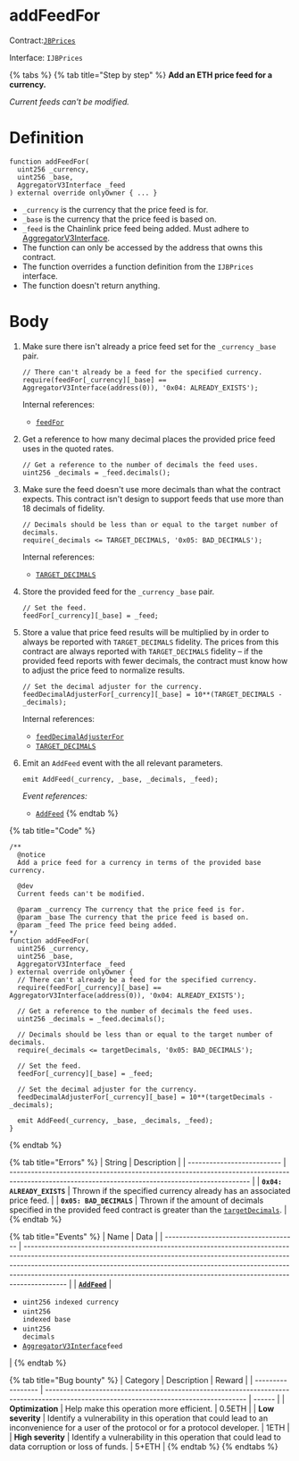 # addFeedFor

Contract:[`JBPrices`](../)​‌

Interface: `IJBPrices`

{% tabs %}
{% tab title="Step by step" %}
**Add an ETH price feed for a currency.**

_Current feeds can't be modified._

# Definition

```solidity
function addFeedFor(
  uint256 _currency,
  uint256 _base,
  AggregatorV3Interface _feed
) external override onlyOwner { ... }
```

* `_currency` is the currency that the price feed is for.
* `_base` is the currency that the price feed is based on.
* `_feed` is the Chainlink price feed being added. Must adhere to [AggregatorV3Interface](https://github.com/smartcontractkit/chainlink/blob/develop/contracts/src/v0.8/interfaces/AggregatorV3Interface.sol).
* The function can only be accessed by the address that owns this contract.
* The function overrides a function definition from the `IJBPrices` interface.
* The function doesn't return anything.


# Body 

1. Make sure there isn't already a price feed set for the `_currency` `_base` pair.

   ```solidity
   // There can't already be a feed for the specified currency.
   require(feedFor[_currency][_base] == AggregatorV3Interface(address(0)), '0x04: ALREADY_EXISTS');
   ```

   Internal references:

   * [`feedFor`](../properties/feedfor.md)
2. Get a reference to how many decimal places the provided price feed uses in the quoted rates.

   ```solidity
   // Get a reference to the number of decimals the feed uses.
   uint256 _decimals = _feed.decimals();
   ```
3. Make sure the feed doesn't use more decimals than what the contract expects. This contract isn't design to support feeds that use more than 18 decimals of fidelity.

   ```solidity
   // Decimals should be less than or equal to the target number of decimals.
   require(_decimals <= TARGET_DECIMALS, '0x05: BAD_DECIMALS');
   ```

   Internal references:

   * [`TARGET_DECIMALS`](../properties/targetdecimals.md)
4. Store the provided feed for the `_currency` `_base` pair.

   ```solidity
   // Set the feed.
   feedFor[_currency][_base] = _feed;
   ```
5. Store a value that price feed results will be multiplied by in order to always be reported with `TARGET_DECIMALS` fidelity. The prices from this contract are always reported with `TARGET_DECIMALS` fidelity – if the provided feed reports with fewer decimals, the contract must know how to adjust the price feed to normalize results.

   ```solidity
   // Set the decimal adjuster for the currency.
   feedDecimalAdjusterFor[_currency][_base] = 10**(TARGET_DECIMALS - _decimals);
   ```

   Internal references:

   * [`feedDecimalAdjusterFor`](../properties/feeddecimaladjuster.md)
   * [`TARGET_DECIMALS`](../properties/targetdecimals.md)
6. Emit an `AddFeed` event with the all relevant parameters.

   ```solidity
   emit AddFeed(_currency, _base, _decimals, _feed);
   ```

   _Event references:_

   * [`AddFeed`](../events/addfeed.md)
{% endtab %}

{% tab title="Code" %}
```solidity
/** 
  @notice 
  Add a price feed for a currency in terms of the provided base currency.

  @dev
  Current feeds can't be modified.

  @param _currency The currency that the price feed is for.
  @param _base The currency that the price feed is based on.
  @param _feed The price feed being added.
*/
function addFeedFor(
  uint256 _currency,
  uint256 _base,
  AggregatorV3Interface _feed
) external override onlyOwner {
  // There can't already be a feed for the specified currency.
  require(feedFor[_currency][_base] == AggregatorV3Interface(address(0)), '0x04: ALREADY_EXISTS');

  // Get a reference to the number of decimals the feed uses.
  uint256 _decimals = _feed.decimals();

  // Decimals should be less than or equal to the target number of decimals.
  require(_decimals <= targetDecimals, '0x05: BAD_DECIMALS');

  // Set the feed.
  feedFor[_currency][_base] = _feed;

  // Set the decimal adjuster for the currency.
  feedDecimalAdjusterFor[_currency][_base] = 10**(targetDecimals - _decimals);

  emit AddFeed(_currency, _base, _decimals, _feed);
}
```
{% endtab %}

{% tab title="Errors" %}
| String                     | Description                                                                                                                                       |
| -------------------------- | ------------------------------------------------------------------------------------------------------------------------------------------------- |
| **`0x04: ALREADY_EXISTS`** | Thrown if the specified currency already has an associated price feed.                                                                            |
| **`0x05: BAD_DECIMALS`**   | Thrown if the amount of decimals specified in the provided feed contract is greater than the [`targetDecimals`](../properties/targetdecimals.md). |
{% endtab %}

{% tab title="Events" %}
| Name                                  | Data                                                                                                                                                                                                                                                                                                                                 |
| ------------------------------------- | ------------------------------------------------------------------------------------------------------------------------------------------------------------------------------------------------------------------------------------------------------------------------------------------------------------------------------------ |
| [**`AddFeed`**](../events/addfeed.md) | <ul><li><code>uint256 indexed currency</code></li><li><code>uint256 indexed base</code></li><li><code>uint256 decimals</code></li><li><a href="https://github.com/smartcontractkit/chainlink/blob/develop/contracts/src/v0.8/interfaces/AggregatorV3Interface.sol"><code>AggregatorV3Interface</code></a><code>feed</code></li></ul> |
{% endtab %}

{% tab title="Bug bounty" %}
| Category          | Description                                                                                                                            | Reward |
| ----------------- | -------------------------------------------------------------------------------------------------------------------------------------- | ------ |
| **Optimization**  | Help make this operation more efficient.                                                                                               | 0.5ETH |
| **Low severity**  | Identify a vulnerability in this operation that could lead to an inconvenience for a user of the protocol or for a protocol developer. | 1ETH   |
| **High severity** | Identify a vulnerability in this operation that could lead to data corruption or loss of funds.                                        | 5+ETH  |
{% endtab %}
{% endtabs %}
